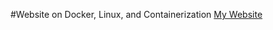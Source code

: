 #Website on Docker, Linux, and Containerization
[My Website](https://maf64.github.io/Docker-Website/)